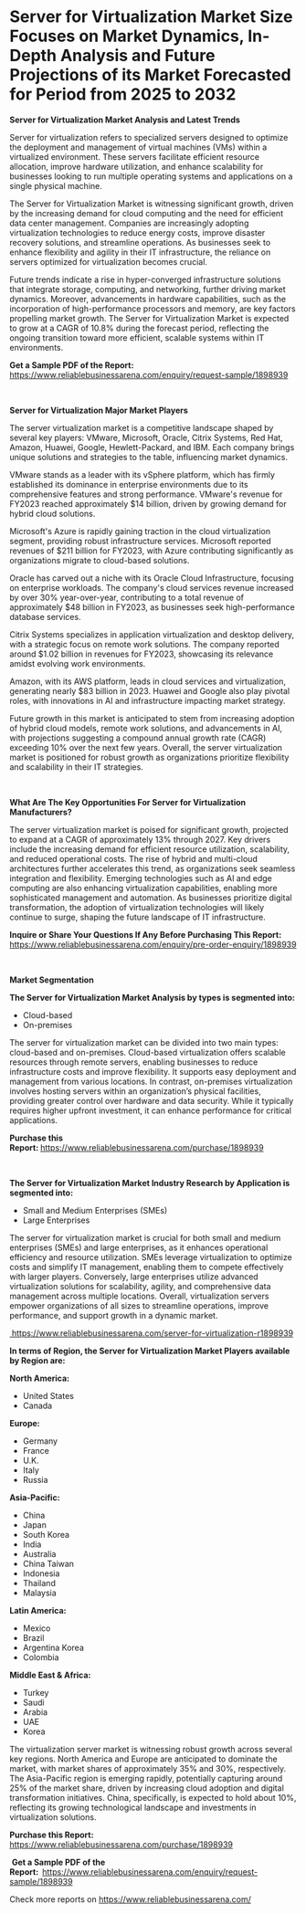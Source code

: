 <p><h1>Server for Virtualization Market Size Focuses on Market Dynamics, In-Depth Analysis and Future Projections of its Market Forecasted for Period from 2025 to 2032</h1></p><p><strong>Server for Virtualization Market Analysis and Latest Trends</strong></p>
<p><p>Server for virtualization refers to specialized servers designed to optimize the deployment and management of virtual machines (VMs) within a virtualized environment. These servers facilitate efficient resource allocation, improve hardware utilization, and enhance scalability for businesses looking to run multiple operating systems and applications on a single physical machine.</p><p>The Server for Virtualization Market is witnessing significant growth, driven by the increasing demand for cloud computing and the need for efficient data center management. Companies are increasingly adopting virtualization technologies to reduce energy costs, improve disaster recovery solutions, and streamline operations. As businesses seek to enhance flexibility and agility in their IT infrastructure, the reliance on servers optimized for virtualization becomes crucial.</p><p>Future trends indicate a rise in hyper-converged infrastructure solutions that integrate storage, computing, and networking, further driving market dynamics. Moreover, advancements in hardware capabilities, such as the incorporation of high-performance processors and memory, are key factors propelling market growth. The Server for Virtualization Market is expected to grow at a CAGR of 10.8% during the forecast period, reflecting the ongoing transition toward more efficient, scalable systems within IT environments.</p></p>
<p><strong>Get a Sample PDF of the Report:&nbsp;</strong> <a href="https://www.reliablebusinessarena.com/enquiry/request-sample/1898939?utm_campaign=2959&utm_medium=2&utm_source=Github&utm_content=ia&utm_term=09032025&utm_id=server-for-virtualization">https://www.reliablebusinessarena.com/enquiry/request-sample/1898939</a></p>
<p>&nbsp;</p>
<p><strong>Server for Virtualization Major Market Players</strong></p>
<p><p>The server virtualization market is a competitive landscape shaped by several key players: VMware, Microsoft, Oracle, Citrix Systems, Red Hat, Amazon, Huawei, Google, Hewlett-Packard, and IBM. Each company brings unique solutions and strategies to the table, influencing market dynamics.</p><p>VMware stands as a leader with its vSphere platform, which has firmly established its dominance in enterprise environments due to its comprehensive features and strong performance. VMware's revenue for FY2023 reached approximately $14 billion, driven by growing demand for hybrid cloud solutions.</p><p>Microsoft's Azure is rapidly gaining traction in the cloud virtualization segment, providing robust infrastructure services. Microsoft reported revenues of $211 billion for FY2023, with Azure contributing significantly as organizations migrate to cloud-based solutions.</p><p>Oracle has carved out a niche with its Oracle Cloud Infrastructure, focusing on enterprise workloads. The company's cloud services revenue increased by over 30% year-over-year, contributing to a total revenue of approximately $48 billion in FY2023, as businesses seek high-performance database services.</p><p>Citrix Systems specializes in application virtualization and desktop delivery, with a strategic focus on remote work solutions. The company reported around $1.02 billion in revenues for FY2023, showcasing its relevance amidst evolving work environments.</p><p>Amazon, with its AWS platform, leads in cloud services and virtualization, generating nearly $83 billion in 2023. Huawei and Google also play pivotal roles, with innovations in AI and infrastructure impacting market strategy.</p><p>Future growth in this market is anticipated to stem from increasing adoption of hybrid cloud models, remote work solutions, and advancements in AI, with projections suggesting a compound annual growth rate (CAGR) exceeding 10% over the next few years. Overall, the server virtualization market is positioned for robust growth as organizations prioritize flexibility and scalability in their IT strategies.</p></p>
<p>&nbsp;</p>
<p><strong>What Are The Key Opportunities For Server for Virtualization Manufacturers?</strong></p>
<p><p>The server virtualization market is poised for significant growth, projected to expand at a CAGR of approximately 13% through 2027. Key drivers include the increasing demand for efficient resource utilization, scalability, and reduced operational costs. The rise of hybrid and multi-cloud architectures further accelerates this trend, as organizations seek seamless integration and flexibility. Emerging technologies such as AI and edge computing are also enhancing virtualization capabilities, enabling more sophisticated management and automation. As businesses prioritize digital transformation, the adoption of virtualization technologies will likely continue to surge, shaping the future landscape of IT infrastructure.</p></p>
<p><strong>Inquire or Share Your Questions If Any Before Purchasing This Report:</strong> <a href="https://www.reliablebusinessarena.com/enquiry/pre-order-enquiry/1898939?utm_campaign=2959&utm_medium=2&utm_source=Github&utm_content=ia&utm_term=09032025&utm_id=server-for-virtualization">https://www.reliablebusinessarena.com/enquiry/pre-order-enquiry/1898939</a></p>
<p>&nbsp;</p>
<p><strong>Market Segmentation</strong></p>
<p><strong>The Server for Virtualization Market Analysis by types is segmented into:</strong></p>
<p><ul><li>Cloud-based</li><li>On-premises</li></ul></p>
<p><p>The server for virtualization market can be divided into two main types: cloud-based and on-premises. Cloud-based virtualization offers scalable resources through remote servers, enabling businesses to reduce infrastructure costs and improve flexibility. It supports easy deployment and management from various locations. In contrast, on-premises virtualization involves hosting servers within an organization’s physical facilities, providing greater control over hardware and data security. While it typically requires higher upfront investment, it can enhance performance for critical applications.</p></p>
<p><strong>Purchase this Report:&nbsp;</strong><a href="https://www.reliablebusinessarena.com/purchase/1898939?utm_campaign=2959&utm_medium=2&utm_source=Github&utm_content=ia&utm_term=09032025&utm_id=server-for-virtualization">https://www.reliablebusinessarena.com/purchase/1898939</a></p>
<p>&nbsp;</p>
<p><strong>The Server for Virtualization Market Industry Research by Application is segmented into:</strong></p>
<p><ul><li>Small and Medium Enterprises (SMEs)</li><li>Large Enterprises</li></ul></p>
<p><p>The server for virtualization market is crucial for both small and medium enterprises (SMEs) and large enterprises, as it enhances operational efficiency and resource utilization. SMEs leverage virtualization to optimize costs and simplify IT management, enabling them to compete effectively with larger players. Conversely, large enterprises utilize advanced virtualization solutions for scalability, agility, and comprehensive data management across multiple locations. Overall, virtualization servers empower organizations of all sizes to streamline operations, improve performance, and support growth in a dynamic market.</p></p>
<p><a href="https://www.reliablebusinessarena.com/server-for-virtualization-r1898939?utm_campaign=2959&utm_medium=2&utm_source=Github&utm_content=ia&utm_term=09032025&utm_id=server-for-virtualization">&nbsp;https://www.reliablebusinessarena.com/server-for-virtualization-r1898939</a></p>
<p><strong>In terms of Region, the Server for Virtualization Market Players available by Region are:</strong></p>
<p>
    <p> <strong> North America: </strong>
        <ul>
            <li>United States</li>
            <li>Canada</li>
        </ul>
        </p> 
    <p> <strong> Europe: </strong>
        <ul>
            <li>Germany</li>
            <li>France</li>
            <li>U.K.</li>
            <li>Italy</li>
            <li>Russia</li>
        </ul>
        </p> 
    <p> <strong> Asia-Pacific: </strong>
        <ul>
            <li>China</li>
            <li>Japan</li>
            <li>South Korea</li>
            <li>India</li>
            <li>Australia</li>
            <li>China Taiwan</li>
            <li>Indonesia</li>
            <li>Thailand</li>
            <li>Malaysia</li>
        </ul>
        </p> 
    <p> <strong> Latin America: </strong>
        <ul>
            <li>Mexico</li>
            <li>Brazil</li>
            <li>Argentina Korea</li>
            <li>Colombia</li>
        </ul>
        </p> 
    <p> <strong> Middle East & Africa: </strong>
        <ul>
            <li>Turkey</li>
            <li>Saudi</li>
            <li>Arabia</li>
            <li>UAE</li>
            <li>Korea</li>
        </ul>
    </p>
    </p>
<p><p>The virtualization server market is witnessing robust growth across several key regions. North America and Europe are anticipated to dominate the market, with market shares of approximately 35% and 30%, respectively. The Asia-Pacific region is emerging rapidly, potentially capturing around 25% of the market share, driven by increasing cloud adoption and digital transformation initiatives. China, specifically, is expected to hold about 10%, reflecting its growing technological landscape and investments in virtualization solutions.</p></p>
<p><strong>Purchase this Report: </strong><a href="https://www.reliablebusinessarena.com/purchase/1898939?utm_campaign=2959&utm_medium=2&utm_source=Github&utm_content=ia&utm_term=09032025&utm_id=server-for-virtualization">https://www.reliablebusinessarena.com/purchase/1898939</a></p>
<p>&nbsp;<strong>Get a Sample PDF of the Report:&nbsp;&nbsp;</strong><a href="https://www.reliablebusinessarena.com/enquiry/request-sample/1898939?utm_campaign=2959&utm_medium=2&utm_source=Github&utm_content=ia&utm_term=09032025&utm_id=server-for-virtualization">https://www.reliablebusinessarena.com/enquiry/request-sample/1898939</a></p>
<p><strong></strong></p>
<p>Check more reports on <a href="https://www.reliablebusinessarena.com/?utm_campaign=2959&utm_medium=2&utm_source=Github&utm_content=ia&utm_term=09032025&utm_id=server-for-virtualization">https://www.reliablebusinessarena.com/</a></p>